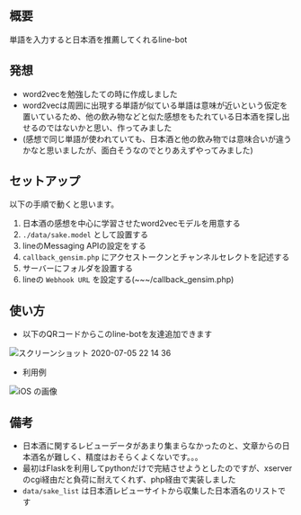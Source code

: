 ## 概要
単語を入力すると日本酒を推薦してくれるline-bot

## 発想
- word2vecを勉強したての時に作成しました
- word2vecは周囲に出現する単語が似ている単語は意味が近いという仮定を置いているため、他の飲み物などと似た感想をもたれている日本酒を探し出せるのではないかと思い、作ってみました
- (感想で同じ単語が使われていても、日本酒と他の飲み物では意味合いが違うかなと思いましたが、面白そうなのでとりあえずやってみました)

## セットアップ
以下の手順で動くと思います。
1. 日本酒の感想を中心に学習させたword2vecモデルを用意する
1. `./data/sake.model` として設置する
1. lineのMessaging APIの設定をする
1. `callback_gensim.php` にアクセストークンとチャンネルセレクトを記述する
1. サーバーにフォルダを設置する
1. lineの `Webhook URL` を設定する(~~~/callback_gensim.php)

## 使い方
- 以下のQRコードからこのline-botを友達追加できます

![スクリーンショット 2020-07-05 22 14 36](https://user-images.githubusercontent.com/43877096/86533572-166ddc00-bf0d-11ea-9bb6-16e36dfd9767.png)

- 利用例

![iOS の画像](https://user-images.githubusercontent.com/43877096/86533822-c8f26e80-bf0e-11ea-85c2-42750e7c1ed3.png)

## 備考
- 日本酒に関するレビューデータがあまり集まらなかったのと、文章からの日本酒名が難しく、精度はおそらくよくないです。。。
- 最初はFlaskを利用してpythonだけで完結させようとしたのですが、xserverのcgi経由だと負荷に耐えてくれず、php経由で実装しました
- `data/sake_list` は日本酒レビューサイトから収集した日本酒名のリストです

